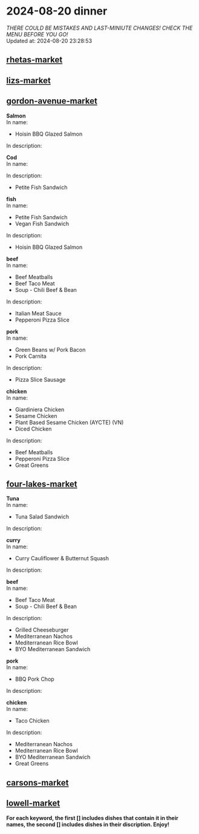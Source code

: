 # 2024-08-20 dinner  
*THERE COULD BE MISTAKES AND LAST-MINIUTE CHANGES! CHECK THE MENU BEFORE YOU GO!*  
Updated at: 2024-08-20 23:28:53  
## [rhetas-market](https://wisc-housingdining.nutrislice.com/menu/rhetas-market/dinner/2024-08-20)  
## [lizs-market](https://wisc-housingdining.nutrislice.com/menu/lizs-market/dinner/2024-08-20)  
## [gordon-avenue-market](https://wisc-housingdining.nutrislice.com/menu/gordon-avenue-market/dinner/2024-08-20)  
**Salmon**  
In name:   
 - Hoisin BBQ Glazed Salmon  
  
In description:   
  
**Cod**  
In name:   
  
In description:   
 - Petite Fish Sandwich  
  
**fish**  
In name:   
 - Petite Fish Sandwich  
 - Vegan Fish Sandwich  
  
In description:   
 - Hoisin BBQ Glazed Salmon  
  
**beef**  
In name:   
 - Beef Meatballs  
 - Beef Taco Meat  
 - Soup -  Chili Beef & Bean  
  
In description:   
 - Italian Meat Sauce  
 - Pepperoni Pizza Slice  
  
**pork**  
In name:   
 - Green Beans w/ Pork Bacon  
 - Pork Carnita  
  
In description:   
 - Pizza Slice Sausage  
  
**chicken**  
In name:   
 - Giardiniera Chicken  
 - Sesame Chicken  
 - Plant Based Sesame Chicken (AYCTE) (VN)  
 - Diced Chicken  
  
In description:   
 - Beef Meatballs  
 - Pepperoni Pizza Slice  
 - Great Greens  
  
## [four-lakes-market](https://wisc-housingdining.nutrislice.com/menu/four-lakes-market/dinner/2024-08-20)  
**Tuna**  
In name:   
 - Tuna Salad Sandwich  
  
In description:   
  
**curry**  
In name:   
 - Curry Cauliflower & Butternut Squash  
  
In description:   
  
**beef**  
In name:   
 - Beef Taco Meat  
 - Soup -  Chili Beef & Bean  
  
In description:   
 - Grilled Cheeseburger  
 - Mediterranean Nachos  
 - Mediterranean Rice Bowl  
 - BYO Mediterranean Sandwich  
  
**pork**  
In name:   
 - BBQ Pork Chop  
  
In description:   
  
**chicken**  
In name:   
 - Taco Chicken  
  
In description:   
 - Mediterranean Nachos  
 - Mediterranean Rice Bowl  
 - BYO Mediterranean Sandwich  
 - Great Greens  
  
## [carsons-market](https://wisc-housingdining.nutrislice.com/menu/carsons-market/dinner/2024-08-20)  
## [lowell-market](https://wisc-housingdining.nutrislice.com/menu/lowell-market/dinner/2024-08-20)  
  
**For each keyword, the first [] includes dishes that contain it in their names, the second [] includes dishes in their discription. Enjoy!**  
